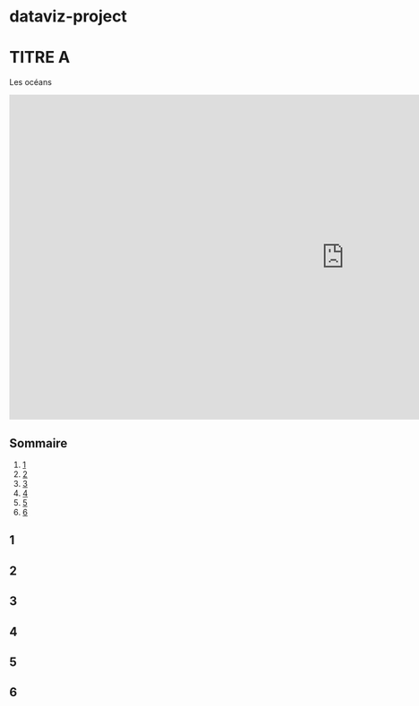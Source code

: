 # dataviz-project


# TITRE A

Les océans

 <iframe title="Température moyenne de l'air en surface des zones océaniques ou terrestres (°C)" aria-label="Interactive line chart" id="datawrapper-chart-ocDqe" src="https://datawrapper.dwcdn.net/ocDqe/1/" scrolling="no" frameborder="0" style="width: 1195; min-width: 100% !important; border: none;" height="581" data-external="1"></iframe><script type="text/javascript">!function(){"use strict";window.addEventListener("message",(function(e){if(void 0!==e.data["datawrapper-height"]){var t=document.querySelectorAll("iframe");for(var a in e.data["datawrapper-height"])for(var r=0;r<t.length;r++){if(t[r].contentWindow===e.source)t[r].style.height=e.data["datawrapper-height"][a]+"px"}}}))}();
</script>
 

## Sommaire
1. [1](#a)
2. [2](#b)
3. [3](#c)
4. [4](#d)
5. [5](#e)
6. [6](#f)



## 1<a name="a"></a>
## 2<a name="b"></a>
## 3<a name="c"></a>
## 4<a name="d"></a>
## 5<a name="e"></a>
## 6<a name="f"></a>
